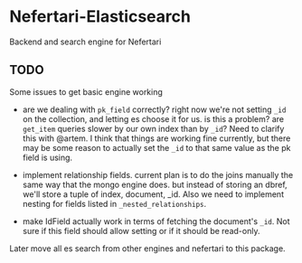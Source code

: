 # Nefertari-Elasticsearch

Backend and search engine for Nefertari

## TODO

Some issues to get basic engine working

- are we dealing with `pk_field` correctly? right now we're not
  setting `_id` on the collection, and letting es choose it for us. is
  this a problem? are `get_item` queries slower by our own index than
  by `_id`? Need to clarify this with @artem. I think that things are
  working fine currently, but there may be some reason to actually set
  the `_id` to that same value as the pk field is using.

- implement relationship fields. current plan is to do the joins
  manually the same way that the mongo engine does. but instead of
  storing an dbref, we'll store a tuple of index, document, _id. Also
  we need to implement nesting for fields listed in
  `_nested_relationships`.

- make IdField actually work in terms of fetching the document's
  `_id`. Not sure if this field should allow setting or if it should
  be read-only.


Later move all es search from other engines and nefertari to this package.
